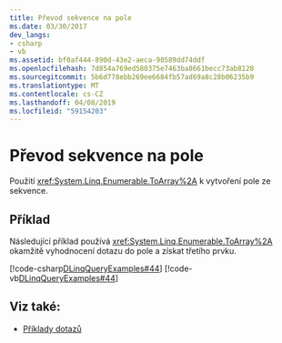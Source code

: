 ```yaml
---
title: Převod sekvence na pole
ms.date: 03/30/2017
dev_langs:
- csharp
- vb
ms.assetid: bf0af444-890d-43e2-aeca-98589dd74ddf
ms.openlocfilehash: 7d854a769ed580375e7463ba8661becc73ab8128
ms.sourcegitcommit: 5b6d778ebb269ee6684fb57ad69a8c28b06235b9
ms.translationtype: MT
ms.contentlocale: cs-CZ
ms.lasthandoff: 04/08/2019
ms.locfileid: "59154203"
---
```

# <a name="convert-a-sequence-to-an-array"></a>Převod sekvence na pole
Použití <xref:System.Linq.Enumerable.ToArray%2A> k vytvoření pole ze sekvence.  
  
## <a name="example"></a>Příklad  
 Následující příklad používá <xref:System.Linq.Enumerable.ToArray%2A> okamžitě vyhodnocení dotazu do pole a získat třetího prvku.  
  
 [!code-csharp[DLinqQueryExamples#44](../../../../../../samples/snippets/csharp/VS_Snippets_Data/DLinqQueryExamples/cs/Program.cs#44)]
 [!code-vb[DLinqQueryExamples#44](../../../../../../samples/snippets/visualbasic/VS_Snippets_Data/DLinqQueryExamples/vb/Module1.vb#44)]  
  
## <a name="see-also"></a>Viz také:

- [Příklady dotazů](../../../../../../docs/framework/data/adonet/sql/linq/query-examples.md)
